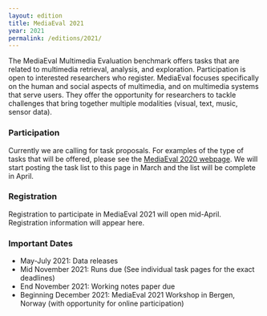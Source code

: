 ```yaml
---
layout: edition
title: MediaEval 2021
year: 2021
permalink: /editions/2021/
---
```


The MediaEval Multimedia Evaluation benchmark offers tasks that are related to multimedia retrieval, analysis, and exploration. Participation is open to interested researchers who register. MediaEval focuses specifically on the human and social aspects of multimedia, and on multimedia systems that serve users. They offer the opportunity for researchers to tackle challenges that bring together multiple modalities (visual, text, music, sensor data).

### Participation
Currently we are calling for task proposals. For examples of the type of tasks that will be offered, please see the [MediaEval 2020 webpage](https://multimediaeval.github.io/editions/2020/). We will start posting the task list to this page in March and the list will be complete in April. 

### Registration
Registration to participate in MediaEval 2021 will open mid-April. Registration information will appear here.

### Important Dates
* May-July 2021: Data releases
* Mid November 2021: Runs due (See individual task pages for the exact deadlines)
* End November 2021: Working notes paper due
* Beginning December 2021: MediaEval 2021 Workshop in Bergen, Norway (with opportunity for online participation)






